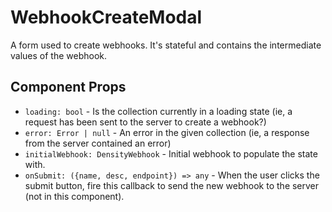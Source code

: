 # WebhookCreateModal

A form used to create webhooks. It's stateful and contains the intermediate values of the webhook.

## Component Props
- `loading: bool` - Is the collection currently in a loading state (ie, a request has been sent to
  the server to create a webhook?)
- `error: Error | null` - An error in the given collection (ie, a response from the server contained
  an error)
- `initialWebhook: DensityWebhook` - Initial webhook to populate the state with.
- `onSubmit: ({name, desc, endpoint}) => any` - When the user clicks the submit button, fire this
  callback to send the new webhook to the server (not in this component).
